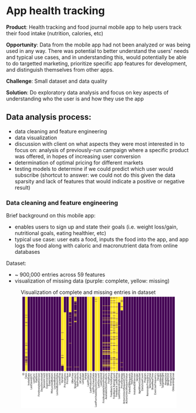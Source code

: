 # App health tracking

**Product**: Health tracking and food journal mobile app to help users track their food intake (nutrition, calories, etc)

**Opportunity**: Data from the mobile app had not been analyzed or was being used in any way. There was potential to better understand the users' needs and typical use cases, and in understanding this, would potentially be able to do targetted marketing, prioritize specific app features for development, and distinguish themselves from other apps.

**Challenge**: Small dataset and data quality

**Solution**: Do exploratory data analysis and focus on key aspects of understanding who the user is and how they use the app 

## Data analysis process:
- data cleaning and feature engineering
- data visualization
- discussion with client on what aspects they were most interested in to focus on: analysis of previously-run campaign where a specific product was offered, in hopes of increasing user conversion
- determination of optimal pricing for different markets
- testing models to determine if we could predict which user would subscribe (shortcut to answer: we could not do this given the data sparsity and lack of features that would indicate a positive or negative result)


### Data cleaning and feature engineering

Brief background on this mobile app:
- enables users to sign up and state their goals (i.e. weight loss/gain, nutritional goals, eating healthier, etc)
- typical use case: user eats a food, inputs the food into the app, and app logs the food along with caloric and macronutrient data from online databases

Dataset:
- ~ 900,000 entries across 59 features
- visualization of missing data (purple: complete, yellow: missing)

<figure>
  <figcaption>Visualization of complete and missing entries in dataset</figcaption>
  <img src='Images/dataset_viz.png'>
</figure>